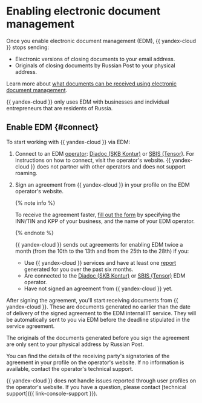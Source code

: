 # Enabling electronic document management

Once you enable electronic document management (EDM), {{ yandex-cloud }} stops sending:

* Electronic versions of closing documents to your email address.
* Originals of closing documents by Russian Post to your physical address.

Learn more about [what documents can be received using electronic document management](../concepts/edo.md#document).

{{ yandex-cloud }} only uses EDM with businesses and individual entrepreneurs that are residents of Russia.

## Enable EDM {#connect}

To start working with {{ yandex-cloud }} via EDM:

1. Connect to an EDM [operator](../concepts/edo.md#operator): [Diadoc (SKB Kontur)](https://kontur-inc.com/diadoc) or [SBIS (Tensor)](https://sbis.ru/). For instructions on how to connect, visit the operator's website. {{ yandex-cloud }} does not partner with other operators and does not support roaming.

1. Sign an agreement from {{ yandex-cloud }} in your profile on the EDM operator's website.

    {% note info %}

    To receive the agreement faster, [fill out the form](https://forms.yandex.ru/surveys/10035776.0ccf604a1212deccbba466c182a895d369193f38/) by specifying the INN/TIN and KPP of your business, and the name of your EDM operator.

    {% endnote %}

    {{ yandex-cloud }} sends out agreements for enabling EDM twice a month (from the 10th to the 13th and from the 25th to the 28th) if you:
    * Use {{ yandex-cloud }} services and have at least one [report](../concepts/act.md) generated for you over the past six months.
    * Are connected to the [Diadoc (SKB Kontur)](https://kontur-inc.com/diadoc) or [SBIS (Tensor)](https://sbis.ru/) EDM operator.
    * Have not signed an agreement from {{ yandex-cloud }} yet.

After signing the agreement, you'll start receiving documents from {{ yandex-cloud }}. These are documents generated no earlier than the date of delivery of the signed agreement to the EDM internal IT service. They will be automatically sent to you via EDM before the deadline stipulated in the service agreement.

The originals of the documents generated before you sign the agreement are only sent to your physical address by Russian Post.

You can find the details of the receiving party's signatories of the agreement in your profile on the operator's website. If no information is available, contact the operator's technical support.

{{ yandex-cloud }} does not handle issues reported through user profiles on the operator's website. If you have a question, please contact [technical support]({{ link-console-support }}).

